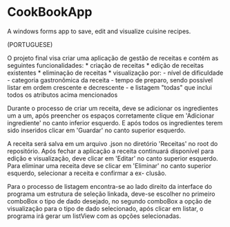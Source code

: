# CookBookApp
A windows forms app to save, edit and visualize cuisine recipes.

(PORTUGUESE)

O projeto final visa criar uma aplicação de gestão de receitas e contém as seguintes funcionalidades:
	* criação de receitas
	* edição de receitas existentes
	* eliminação de receitas
	* visualização por:
		- nível de dificuldade
		- categoria gastronômica da receita
		- tempo de preparo, sendo possível listar em ordem crescente e decrescente
		- e listagem "todas" que inclui todos os atributos acima mencionados
	
Durante o processo de criar um receita, deve se adicionar os ingredientes um a um, após preencher os espaços corretamente
clique em 'Adicionar ingrediente' no canto inferior esquerdo. E após todos os ingredientes terem sido inseridos clicar em 'Guardar'
no canto superior esquerdo.

A receita será salva em um arquivo .json no diretório 'Receitas' no root do repositório. Após fechar a aplicação a receita
continuará disponível para edição e visualização, deve clicar em 'Editar' no canto superior esquerdo.
	Para eliminar uma receita deve se clicar em 'Eliminar' no canto superior esquerdo, selecionar a receita e confirmar a ex-
clusão.

Para o processo de listagem encontra-se ao lado direito da interface do programa um estrutura de seleção linkada, deve-se
escolher no primeiro comboBox o tipo de dado desejado, no segundo comboBox a opção de visualização para o tipo de dado selecionado,
após clicar em listar, o programa irá gerar um listView com as opções selecionadas.
